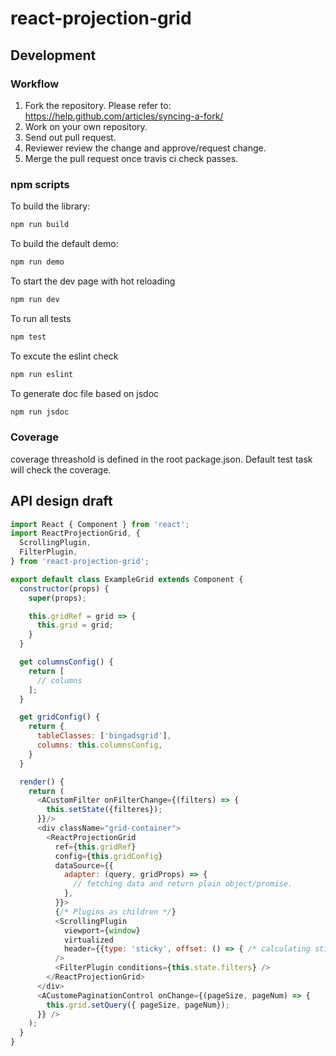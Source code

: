 # react-projection-grid

## Development

### Workflow

1. Fork the repository. Please refer to: https://help.github.com/articles/syncing-a-fork/
2. Work on your own repository.
3. Send out pull request.
4. Reviewer review the change and approve/request change.
5. Merge the pull request once travis ci check passes.

### npm scripts

To build the library:

```bash
npm run build
```

To build the default demo:

```bash
npm run demo
```

To start the dev page with hot reloading

```bash
npm run dev
```

To run all tests

```bash
npm test
```

To excute the eslint check

```bash
npm run eslint
```

To generate doc file based on jsdoc

```bash
npm run jsdoc
```

### Coverage

coverage threashold is defined in the root package.json. Default test task will check the coverage.

## API design draft

```javascript
import React { Component } from 'react';
import ReactProjectionGrid, {
  ScrollingPlugin,
  FilterPlugin,
} from 'react-projection-grid';

export default class ExampleGrid extends Component {
  constructor(props) {
    super(props);

    this.gridRef = grid => {
      this.grid = grid;
    }
  }

  get columnsConfig() {
    return [
      // columns
    ];
  }

  get gridConfig() {
    return {
      tableClasses: ['bingadsgrid'],
      columns: this.columnsConfig,
    }
  }

  render() {
    return (
      <ACustomFilter onFilterChange={(filters) => {
        this.setState({filteres});
      }}/>
      <div className="grid-container">
        <ReactProjectionGrid
          ref={this.gridRef}
          config={this.gridConfig}
          dataSource={{
            adapter: (query, gridProps) => {
              // fetching data and return plain object/promise.
            },
          }}>
          {/* Plugins as children */}
          <ScrollingPlugin
            viewport={window}
            virtualized
            header={{type: 'sticky', offset: () => { /* calculating sticky header offset */ }}}
          />
          <FilterPlugin conditions={this.state.filters} />
        </ReactProjectionGrid>
      </div>
      <ACustomePaginationControl onChange={(pageSize, pageNum) => {
        this.grid.setQuery({ pageSize, pageNum});
      }} />
    );
  }
}

```